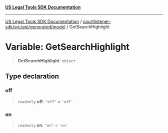 [**US Legal Tools SDK Documentation**](../../../../../../README.md)

***

[US Legal Tools SDK Documentation](../../../../../../README.md) / [courtlistener-sdk/src/api/generated/model](../README.md) / GetSearchHighlight

# Variable: GetSearchHighlight

> **GetSearchHighlight**: `object`

## Type declaration

### off

> `readonly` **off**: `"off"` = `'off'`

### on

> `readonly` **on**: `"on"` = `'on'`
